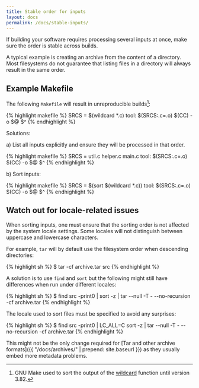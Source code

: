 ```yaml
---
title: Stable order for inputs
layout: docs
permalink: /docs/stable-inputs/
---
```


If building your software requires processing several inputs at once,
make sure the order is stable across builds.

A typical example is creating an archive from the content of a
directory. Most filesystems do not guarantee that listing files in a
directory will always result in the same order.

Example Makefile
----------------

The following `Makefile` will result in unreproducible
builds[^sorted-wildcard]:

<div class="wrong">
{% highlight makefile %}
SRCS = $(wildcard *.c)
tool: $(SRCS:.c=.o)
	$(CC) -o $@ $^
{% endhighlight %}
</div>

Solutions:

a) List all inputs explicitly and ensure they will be processed in that order.

<div class="correct">
{% highlight makefile %}
SRCS = util.c helper.c main.c
tool: $(SRCS:.c=.o)
	$(CC) -o $@ $^
{% endhighlight %}
</div>

b) Sort inputs:

<div class="correct">
{% highlight makefile %}
SRCS = $(sort $(wildcard *.c))
tool: $(SRCS:.c=.o)
	$(CC) -o $@ $^
{% endhighlight %}
</div>

[^sorted-wildcard]: GNU Make used to sort the output of the [wildcard](https://www.gnu.org/software/make/manual/html_node/Wildcard-Function.html#Wildcard-Function) function until version 3.82.

Watch out for locale-related issues
-----------------------------------

When sorting inputs, one must ensure that the sorting order is not affected by
the system locale settings. Some locales will not distinguish between uppercase
and lowercase characters.

For example, `tar` will by default use the filesystem order when
descending directories:

<div class="wrong">
{% highlight sh %}
$ tar -cf archive.tar src
{% endhighlight %}
</div>

A solution is to use `find` and `sort` but the following might still
have differences when run under different locales:

<div class="wrong">
{% highlight sh %}
$ find src -print0 | sort -z |
    tar --null -T - --no-recursion -cf archive.tar
{% endhighlight %}
</div>

The locale used to sort files must be specified to avoid any surprises:

<div class="correct">
{% highlight sh %}
$ find src -print0 | LC_ALL=C sort -z |
    tar --null -T - --no-recursion -cf archive.tar
{% endhighlight %}
</div>

This might not be the only change required for [Tar and other archive
formats]({{ "/docs/archives/" | prepend: site.baseurl }}) as they
usually embed more metadata problems.
